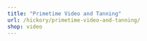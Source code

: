 ```yaml
---
title: "Primetime Video and Tanning"
url: /hickory/primetime-video-and-tanning/
shop: video
---
```

